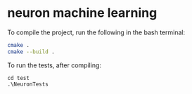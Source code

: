 # neuron machine learning

To compile the project, run the following in the bash terminal:

```bash
cmake .
cmake --build .
```

To run the tests, after compiling:

```bash:
cd test
.\NeuronTests
```
